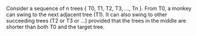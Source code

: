 Consider a sequence of n trees { T0, T1, T2, T3, ..., Tn }. From T0, a monkey can swing to the next adjacent tree (T1). 
It can also swing to other succeeding trees (T2 or T3 or ...) provided that the trees in the middle are shorter than both T0 
and the target tree.
